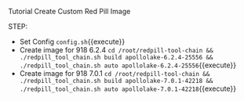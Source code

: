 Tutorial Create Custom Red Pill Image


STEP:
- Set Config `config.sh`{{execute}}
- Create image for 918 6.2.4 `cd /root/redpill-tool-chain && ./redpill_tool_chain.sh build apollolake-6.2.4-25556 && ./redpill_tool_chain.sh auto apollolake-6.2.4-25556`{{execute}}
- Create image for 918 7.0.1 `cd /root/redpill-tool-chain && ./redpill_tool_chain.sh build apollolake-7.0.1-42218 && ./redpill_tool_chain.sh auto apollolake-7.0.1-42218`{{execute}}

